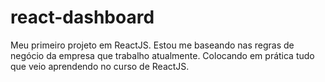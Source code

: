 # react-dashboard

Meu primeiro projeto em ReactJS. Estou me baseando nas regras de negócio da empresa que trabalho atualmente.
Colocando em prática tudo que veio aprendendo no curso de ReactJS.
